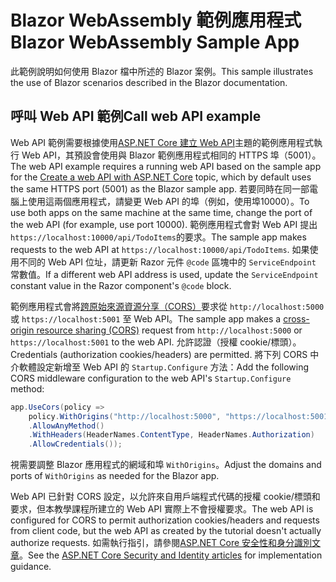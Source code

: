 # <a name="blazor-webassembly-sample-app"></a><span data-ttu-id="dfc4e-101">Blazor WebAssembly 範例應用程式</span><span class="sxs-lookup"><span data-stu-id="dfc4e-101">Blazor WebAssembly Sample App</span></span>

<span data-ttu-id="dfc4e-102">此範例說明如何使用 Blazor 檔中所述的 Blazor 案例。</span><span class="sxs-lookup"><span data-stu-id="dfc4e-102">This sample illustrates the use of Blazor scenarios described in the Blazor documentation.</span></span>

## <a name="call-web-api-example"></a><span data-ttu-id="dfc4e-103">呼叫 Web API 範例</span><span class="sxs-lookup"><span data-stu-id="dfc4e-103">Call web API example</span></span>

<span data-ttu-id="dfc4e-104">Web API 範例需要根據使用<a href="https://docs.microsoft.com/aspnet/core/tutorials/first-web-api">ASP.NET Core 建立 Web API</a>主題的範例應用程式執行 Web API，其預設會使用與 Blazor 範例應用程式相同的 HTTPS 埠（5001）。</span><span class="sxs-lookup"><span data-stu-id="dfc4e-104">The web API example requires a running web API based on the sample app for the <a href="https://docs.microsoft.com/aspnet/core/tutorials/first-web-api">Create a web API with ASP.NET Core</a> topic, which by default uses the same HTTPS port (5001) as the Blazor sample app.</span></span> <span data-ttu-id="dfc4e-105">若要同時在同一部電腦上使用這兩個應用程式，請變更 Web API 的埠（例如，使用埠10000）。</span><span class="sxs-lookup"><span data-stu-id="dfc4e-105">To use both apps on the same machine at the same time, change the port of the web API (for example, use port 10000).</span></span> <span data-ttu-id="dfc4e-106">範例應用程式會對 Web API 提出 `https://localhost:10000/api/TodoItems`的要求。</span><span class="sxs-lookup"><span data-stu-id="dfc4e-106">The sample app makes requests to the web API at `https://localhost:10000/api/TodoItems`.</span></span> <span data-ttu-id="dfc4e-107">如果使用不同的 Web API 位址，請更新 Razor 元件 `@code` 區塊中的 `ServiceEndpoint` 常數值。</span><span class="sxs-lookup"><span data-stu-id="dfc4e-107">If a different web API address is used, update the `ServiceEndpoint` constant value in the Razor component's `@code` block.</span></span></p>

<span data-ttu-id="dfc4e-108">範例應用程式會將<a href="https://docs.microsoft.com/aspnet/core/security/cors">跨原始來源資源分享（CORS）</a>要求從 `http://localhost:5000` 或 `https://localhost:5001` 至 Web API。</span><span class="sxs-lookup"><span data-stu-id="dfc4e-108">The sample app makes a <a href="https://docs.microsoft.com/aspnet/core/security/cors">cross-origin resource sharing (CORS)</a> request from `http://localhost:5000` or `https://localhost:5001` to the web API.</span></span> <span data-ttu-id="dfc4e-109">允許認證（授權 cookie/標頭）。</span><span class="sxs-lookup"><span data-stu-id="dfc4e-109">Credentials (authorization cookies/headers) are permitted.</span></span> <span data-ttu-id="dfc4e-110">將下列 CORS 中介軟體設定新增至 Web API 的 `Startup.Configure` 方法：</span><span class="sxs-lookup"><span data-stu-id="dfc4e-110">Add the following CORS middleware configuration to the web API's `Startup.Configure` method:</span></span></p>

```csharp
app.UseCors(policy => 
    policy.WithOrigins("http://localhost:5000", "https://localhost:5001")
    .AllowAnyMethod()
    .WithHeaders(HeaderNames.ContentType, HeaderNames.Authorization)
    .AllowCredentials());
```

<span data-ttu-id="dfc4e-111">視需要調整 Blazor 應用程式的網域和埠 `WithOrigins`。</span><span class="sxs-lookup"><span data-stu-id="dfc4e-111">Adjust the domains and ports of `WithOrigins` as needed for the Blazor app.</span></span>

<span data-ttu-id="dfc4e-112">Web API 已針對 CORS 設定，以允許來自用戶端程式代碼的授權 cookie/標頭和要求，但本教學課程所建立的 Web API 實際上不會授權要求。</span><span class="sxs-lookup"><span data-stu-id="dfc4e-112">The web API is configured for CORS to permit authorization cookies/headers and requests from client code, but the web API as created by the tutorial doesn't actually authorize requests.</span></span> <span data-ttu-id="dfc4e-113">如需執行指引，請參閱<a href="https://docs.microsoft.com/aspnet/core/security/">ASP.NET Core 安全性和身分識別文章</a>。</span><span class="sxs-lookup"><span data-stu-id="dfc4e-113">See the <a href="https://docs.microsoft.com/aspnet/core/security/">ASP.NET Core Security and Identity articles</a> for implementation guidance.</span></span>
